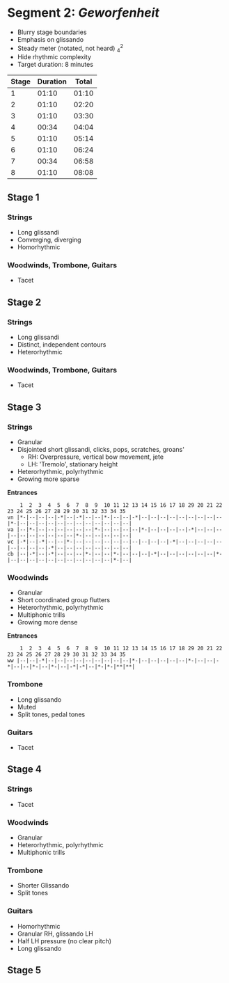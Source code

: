 # Segment 2: *Geworfenheit*
* Blurry stage boundaries
* Emphasis on glissando
* Steady meter (notated, not heard) $^2_4$
* Hide rhythmic complexity
* Target duration: 8 minutes

Stage | Duration | Total
------|----------|------
| 1 | 01:10 | 01:10 |
| 2 | 01:10 | 02:20 |
| 3 | 01:10 | 03:30 |
| 4 | 00:34 | 04:04 |
| 5 | 01:10 | 05:14 |
| 6 | 01:10 | 06:24 |
| 7 | 00:34 | 06:58 |
| 8 | 01:10 | 08:08 |


## Stage 1
### Strings
* Long glissandi
* Converging, diverging
* Homorhythmic

### Woodwinds, Trombone, Guitars
* Tacet

## Stage 2
### Strings
* Long glissandi
* Distinct, independent contours
* Heterorhythmic

### Woodwinds, Trombone, Guitars
* Tacet

## Stage 3
### Strings
* Granular
* Disjointed short glissandi, clicks, pops, scratches, groans'
  * RH: Overpressure, vertical bow movement, jete
  * LH: 'Tremolo', stationary height
* Heterorhythmic, polyrhythmic
* Growing more sparse

**Entrances**

```
    1  2  3  4  5  6  7  8  9  10 11 12 13 14 15 16 17 18 29 20 21 22 23 24 25 26 27 28 29 30 31 32 33 34 35
vn |*-|--|--|--|-*|--|-*|--|--|*-|--|--|-*|--|--|--|--|--|--|--|--|--|*-|--|--|--|--|--|--|--|--|--|--|--|--|
va |--|*-|--|--|--|--|--|--|*-|--|--|--|--|*-|--|--|--|--|-*|--|--|--|--|--|--|--|--|--|--|*-|--|--|--|--|--|
vc |-*|--|-*|--|--|*-|--|--|--|--|--|--|--|--|--|--|-*|--|--|--|--|--|--|--|--|--|-*|--|--|--|--|--|--|--|--|
cb |--|-*|--|-*|--|--|--|*-|--|--|*-|--|--|--|-*|--|--|--|--|--|--|*-|--|--|--|--|--|--|--|--|--|--|--|*-|--|
```

### Woodwinds
* Granular
* Short coordinated group flutters
* Heterorhythmic, polyrhythmic
* Multiphonic trills
* Growing more dense

**Entrances**
```
    1  2  3  4  5  6  7  8  9  10 11 12 13 14 15 16 17 18 29 20 21 22 23 24 25 26 27 28 29 30 31 32 33 34 35
ww |--|--|-*|--|--|--|--|--|--|--|--|--|*-|--|--|--|--|--|*-|--|--|-*|--|--|*-|--|*-|--|-*|-*|--|*-|*-|**|**|
```

### Trombone
* Long glissando
* Muted
* Split tones, pedal tones

### Guitars
* Tacet

## Stage 4
### Strings
* Tacet

### Woodwinds
* Granular
* Heterorhythmic, polyrhythmic
* Multiphonic trills

### Trombone
* Shorter Glissando
* Split tones

### Guitars
* Homorhythmic
* Granular RH, glissando LH
* Half LH pressure (no clear pitch)
* Long glissando

## Stage 5
